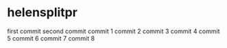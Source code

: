 # helensplitpr
first commit
second commit
commit 1
commit 2
commit 3
commit 4
commit 5
commit 6
commit 7
commit 8
